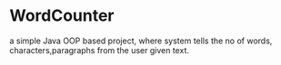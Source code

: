 # WordCounter
a simple Java OOP based project, where system tells the no of words, characters,paragraphs from the user given text.
